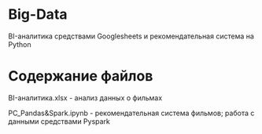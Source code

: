 # Big-Data
BI-аналитика средствами Googlesheets и рекомендательная система на Python

# Содержание файлов
BI-аналитика.xlsx - анализ данных о фильмах

РС_Pandas&Spark.ipynb - рекомендательная система фильмов; работа с данными средствами Pyspark
